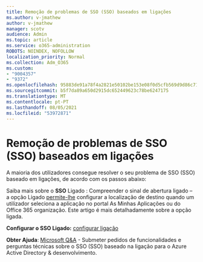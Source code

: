 ```yaml
---
title: Remoção de problemas de SSO (SSO) baseados em ligações
ms.author: v-jmathew
author: v-jmathew
manager: scotv
audience: Admin
ms.topic: article
ms.service: o365-administration
ROBOTS: NOINDEX, NOFOLLOW
localization_priority: Normal
ms.collection: Adm_O365
ms.custom:
- "9004357"
- "9372"
ms.openlocfilehash: 95883de91a78f4a2821e50102be153e08f0d5cfb569d9d86c71d87fe5e28e149
ms.sourcegitcommit: b5f7da89a650d2915dc652449623c78be6247175
ms.translationtype: MT
ms.contentlocale: pt-PT
ms.lasthandoff: 08/05/2021
ms.locfileid: "53972871"
---
```

# <a name="troubleshoot-link-based-seamless-single-sign-on-sso-issues"></a>Remoção de problemas de SSO (SSO) baseados em ligações

A maioria dos utilizadores consegue resolver o seu problema de SSO (SSO) baseado em ligações, de acordo com os passos abaixo:

Saiba mais sobre o **SSO** Ligado : Compreender o sinal de abertura ligado – a opção Ligado [permite-lhe](https://docs.microsoft.com/azure/active-directory/manage-apps/configure-linked-sign-on) configurar a localização de destino quando um utilizador seleciona a aplicação no portal As Minhas Aplicações ou do Office 365 organização. Este artigo é mais detalhadamente sobre a opção ligada.

**Configurar o SSO Ligado:** [configurar ligação](https://docs.microsoft.com/azure/active-directory/manage-apps/configure-linked-sign-on#configure-link)

**Obter Ajuda**: [Microsoft Q&A](https://docs.microsoft.com/answers/topics/azure-ad-single-sign-on.html) - Submeter pedidos de funcionalidades e perguntas técnicas sobre o SSO (SSO) baseado na ligação para o Azure Active Directory & desenvolvimento.
